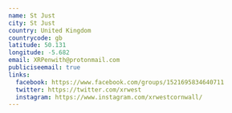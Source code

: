 ```yaml
---
name: St Just
city: St Just
country: United Kingdom
countrycode: gb
latitude: 50.131
longitude: -5.682
email: XRPenwith@protonmail.com
publiciseemail: true
links:
  facebook: https://www.facebook.com/groups/1521695834640711
  twitter: https://twitter.com/xrwest
  instagram: https://www.instagram.com/xrwestcornwall/
---
```

